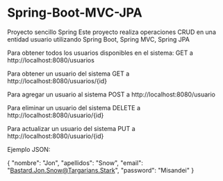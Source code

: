 # Spring-Boot-MVC-JPA
Proyecto sencillo Spring 
Este proyecto realiza operaciones CRUD en una entidad usuario utilizando Spring Boot, Spring MVC, Spring JPA 

Para obtener todos los usuarios disponibles en el sistema:
GET a http://localhost:8080/usuarios

Para obtener un usuario del sistema 
GET a http://localhost:8080/usuarios/{id}

Para agregar un usuario al sistema
POST a http://localhost:8080/usuario

Para eliminar un usuario del sistema
DELETE a http://localhost:8080/usuario/{id}

Para actualizar un usuario del sistema
PUT a http://localhost:8080/usuario/{id}


Ejemplo JSON:

{
    "nombre": "Jon",
    "apellidos": "Snow",
    "email": "Bastard.Jon.Snow@Targarians.Stark",
    "password": "Misandei"
  }
